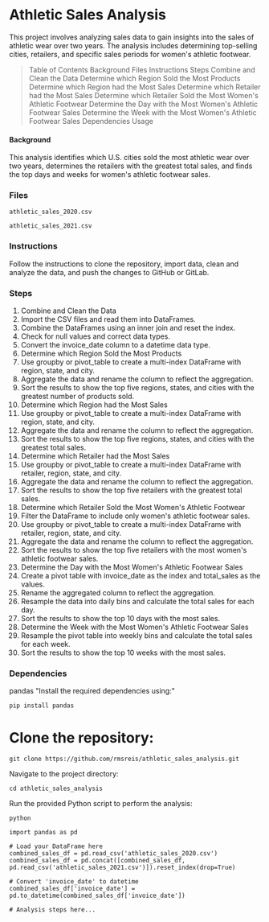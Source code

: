 # Athletic Sales Analysis

This project involves analyzing sales data to gain insights into the sales of athletic wear over two years. The analysis includes determining top-selling cities, retailers, and specific sales periods for women's athletic footwear.

> Table of Contents
Background
Files
Instructions
Steps
Combine and Clean the Data
Determine which Region Sold the Most Products
Determine which Region had the Most Sales
Determine which Retailer had the Most Sales
Determine which Retailer Sold the Most Women's Athletic Footwear
Determine the Day with the Most Women's Athletic Footwear Sales
Determine the Week with the Most Women's Athletic Footwear Sales
Dependencies
Usage

#### Background
This analysis identifies which U.S. cities sold the most athletic wear over two years, determines the retailers with the greatest total sales, and finds the top days and weeks for women's athletic footwear sales.

### Files
`athletic_sales_2020.csv`

`athletic_sales_2021.csv`

### Instructions
Follow the instructions to clone the repository, import data, clean and analyze the data, and push the changes to GitHub or GitLab.

### Steps
1. Combine and Clean the Data
2. Import the CSV files and read them into DataFrames.
3. Combine the DataFrames using an inner join and reset the index.
4. Check for null values and correct data types.
5. Convert the invoice_date column to a datetime data type.
6. Determine which Region Sold the Most Products
7. Use groupby or pivot_table to create a multi-index DataFrame with region, state, and city.
8. Aggregate the data and rename the column to reflect the aggregation.
9. Sort the results to show the top five regions, states, and cities with the greatest number of products sold.
10. Determine which Region had the Most Sales
11. Use groupby or pivot_table to create a multi-index DataFrame with region, state, and city.
12. Aggregate the data and rename the column to reflect the aggregation.
13. Sort the results to show the top five regions, states, and cities with the greatest total sales.
14. Determine which Retailer had the Most Sales
15. Use groupby or pivot_table to create a multi-index DataFrame with retailer, region, state, and city.
14. Aggregate the data and rename the column to reflect the aggregation.
16. Sort the results to show the top five retailers with the greatest total sales.
17. Determine which Retailer Sold the Most Women's Athletic Footwear
16. Filter the DataFrame to include only women's athletic footwear sales.
17. Use groupby or pivot_table to create a multi-index DataFrame with retailer, region, state, and city.
18. Aggregate the data and rename the column to reflect the aggregation.
19. Sort the results to show the top five retailers with the most women's athletic footwear sales.
20. Determine the Day with the Most Women's Athletic Footwear Sales
31. Create a pivot table with invoice_date as the index and total_sales as the values.
32. Rename the aggregated column to reflect the aggregation.
33. Resample the data into daily bins and calculate the total sales for each day.
34. Sort the results to show the top 10 days with the most sales.
35. Determine the Week with the Most Women's Athletic Footwear Sales
36. Resample the pivot table into weekly bins and calculate the total sales for each week.
37. Sort the results to show the top 10 weeks with the most sales.

### Dependencies
pandas
"Install the required dependencies using:"

``pip install pandas``

# Clone the repository:

``git clone https://github.com/rmsreis/athletic_sales_analysis.git``

Navigate to the project directory:

``cd athletic_sales_analysis``

Run the provided Python script to perform the analysis:

``python``

```
import pandas as pd

# Load your DataFrame here
combined_sales_df = pd.read_csv('athletic_sales_2020.csv')
combined_sales_df = pd.concat([combined_sales_df, pd.read_csv('athletic_sales_2021.csv')]).reset_index(drop=True)

# Convert 'invoice_date' to datetime
combined_sales_df['invoice_date'] = pd.to_datetime(combined_sales_df['invoice_date'])

# Analysis steps here...

```